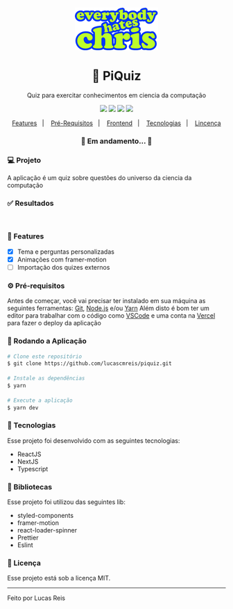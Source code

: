 <p align="center">
  <img src="https://github.com/gabriel-nt/quiz-everybody-hates-chris/blob/main/assets/logo.png" alt="Everybody-Hates-Chris" />
</p>
<h1 align="center">
    🚀 PiQuiz
</h1>
<p align="center">Quiz para exercitar conhecimentos em ciencia da computação</p>

<p align="center">
  <img src="https://img.shields.io/badge/react%20version-16.8.0-informational"/>
  <img src="https://img.shields.io/badge/next%20version-latest-important" />
  <img src="https://img.shields.io/badge/last%20commit-september-blue" />
  <img src="https://img.shields.io/badge/license-MIT-success"/>
</p>

<p align="center">
  <a href="#-features">Features</a>&nbsp;&nbsp;&nbsp;|&nbsp;&nbsp;&nbsp;
  <a href="#-pré-requisitos">Pré-Requisitos</a>&nbsp;&nbsp;&nbsp;|&nbsp;&nbsp;&nbsp;
  <a href="#-rodando-a-aplicação">Frontend</a>&nbsp;&nbsp;&nbsp;|&nbsp;&nbsp;&nbsp;
  <a href="#-tecnologias">Tecnologias</a>&nbsp;&nbsp;&nbsp;|&nbsp;&nbsp;&nbsp;
  <a href="#-licença">Lincença</a>
</p>

<h3 align="center"> 
🚧  Em andamento...  🚧
</h3>

### 💻 Projeto

A aplicação é um quiz sobre questões do universo da ciencia da computação 

### ✅ Resultados
<img src="" />

### 📎 Features

- [x] Tema e perguntas personalizadas
- [x] Animações com framer-motion
- [ ] Importação dos quizes externos

### ⚙ Pré-requisitos

Antes de começar, você vai precisar ter instalado em sua máquina as seguintes ferramentas:
[Git](https://git-scm.com), [Node.js](https://nodejs.org/en/) e/ou [Yarn](https://https://yarnpkg.com/) 
Além disto é bom ter um editor para trabalhar com o código como [VSCode](https://code.visualstudio.com/) 
e uma conta na [Vercel](https://vercel.com/) para fazer o deploy da aplicação

### 🎲 Rodando a Aplicação

```bash
# Clone este repositório
$ git clone https://github.com/lucascmreis/piquiz.git

# Instale as dependências
$ yarn

# Execute a aplicação
$ yarn dev
```

### 🚀 Tecnologias

Esse projeto foi desenvolvido com as seguintes tecnologias:

- ReactJS
- NextJS
- Typescript

### 📕 Bibliotecas

Esse projeto foi utilizou das seguintes lib:

- styled-components
- framer-motion
- react-loader-spinner
- Prettier
- Eslint

### 📝 Licença

Esse projeto está sob a licença MIT.

<hr/>

Feito por Lucas Reis


